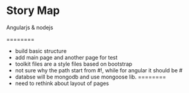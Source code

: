 # Story Map

Angularjs & nodejs

========
* build basic structure
* add main page and another page for test
* toolkit files are a style files based on bootstrap
* not sure why the path start from #!, while for angular it should be #
* databse will be mongodb and use mongoose lib.
========
* need to rethink about layout of pages